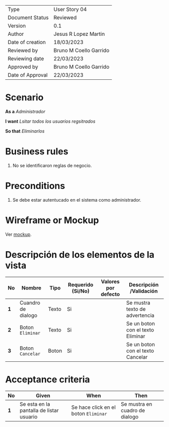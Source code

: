 
|                  |                              |
| ---------------- | ---------------------------- |
| Type             | User Story 04		  |
| Document Status  | Reviewed                     |
| Version          | 0.1                          |
| Author           | Jesus R Lopez Martin         |
| Date of creation | 18/03/2023                   |
| Reviewed by      | Bruno M Coello Garrido       |
| Reviewing date   | 22/03/2023                   |
| Approved by      | Bruno M Coello Garrido       |
| Date of Approval | 22/03/2023    		  |



# **Scenario**

**As a** *Administrador*

**I want**  *Lsitar todos los usuarios regsitrados*

**So that** *Eliminarlos*

# **Business rules**

1. No se identificaron reglas de negocio.



# **Preconditions**

1. Se debe estar autentucado en el sistema como administrador.



# **Wireframe or Mockup**

Ver [mockup](https://www.figma.com/file/eFanSMyakuYfprgAsLxg0w/Sistema-de-Gestion-de-Modulos?type=design&node-id=0%3A1&t=YAkqHfjOU8GOXbKu-1).



# **Descripción de los elementos de la vista**

| **No** | **Nombre**        | **Tipo**               | **Requerido (Si/No)** | Valores por defecto | **Descripción /Validación**                 |
| ------ | ----------------- | ---------------------- | --------------------- | ------------------- | ------------------------------------------- |
| **1**  | Cuandro de dialogo| Texto		      | Si                    |                     |  Se mustra texto de advertencia 		  |
| **2**  | Boton `Eliminar`  | Texto		      | Si                    |                     |  Se un boton con el texto Eliminar  	  |
| **3**  | Boton `Cancelar`  | Boton 		      | Si                    |                     |  Se un boton con el texto Cancelar 	  |


# **Acceptance criteria**

| **No** | **Given**                                                    | **When**                                | **Then**                                                      |
| ------ | ------------------------------------------------------------ | --------------------------------------- | ------------------------------------------------------------- |
| **1**  | Se esta en la pantalla de listar usuario	                | Se hace click en el boton `Eliminar`	  | Se mustra en cuadro de dialogo				  |